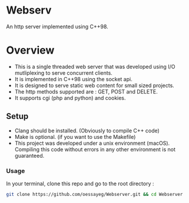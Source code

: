 # Webserv
An http server implemented using C++98.

# Overview
 * This is a single threaded web server that was developed using I/O mutliplexing to serve concurrent clients.
 * It is implemented in C++98 using the socket api.
 * It is designed to serve static web content for small sized projects.
 * The http methods supported are : GET, POST and DELETE.
 * It supports cgi (php and python) and cookies.
 
## Setup
  * Clang should be installed. (Obviously to compile C++ code)
  * Make is optional. (if you want to use the Makefile)
  * This project was developed under a unix environment (macOS). Compiling this code without errors in any other environment is not guaranteed.

### Usage
  In your terminal, clone this repo and go to the root directory : 
  ```bash
  git clone https://github.com/oessayeg/Webserver.git && cd Webserver
  ```
